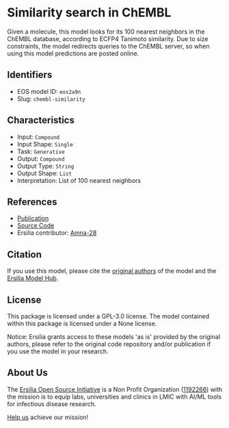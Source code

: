 # Similarity search in ChEMBL

Given a molecule, this model looks for its 100 nearest neighbors in the ChEMBL database, according to ECFP4 Tanimoto similarity. Due to size constraints, the model redirects queries to the ChEMBL server, so when using this model predictions are posted online.

## Identifiers

* EOS model ID: `eos2a9n`
* Slug: `chembl-similarity`

## Characteristics

* Input: `Compound`
* Input Shape: `Single`
* Task: `Generative`
* Output: `Compound`
* Output Type: `String`
* Output Shape: `List`
* Interpretation: List of 100 nearest neighbors

## References

* [Publication](https://www.frontiersin.org/articles/10.3389/fchem.2020.00046/full)
* [Source Code](http://130.92.106.217:8080/chemblMuti.v1/)
* Ersilia contributor: [Amna-28](https://github.com/Amna-28)

## Citation

If you use this model, please cite the [original authors](https://www.frontiersin.org/articles/10.3389/fchem.2020.00046/full) of the model and the [Ersilia Model Hub](https://github.com/ersilia-os/ersilia/blob/master/CITATION.cff).

## License

This package is licensed under a GPL-3.0 license. The model contained within this package is licensed under a None license.

Notice: Ersilia grants access to these models 'as is' provided by the original authors, please refer to the original code repository and/or publication if you use the model in your research.

## About Us

The [Ersilia Open Source Initiative](https://ersilia.io) is a Non Profit Organization ([1192266](https://register-of-charities.charitycommission.gov.uk/charity-search/-/charity-details/5170657/full-print)) with the mission is to equip labs, universities and clinics in LMIC with AI/ML tools for infectious disease research.

[Help us](https://www.ersilia.io/donate) achieve our mission!